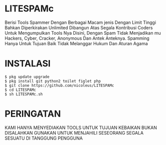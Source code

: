 # LITESPAMc

Berisi Tools Spammer Dengan Berbagai Macam jenis Dengan Limit Tinggi Bahkan Diperkirakan Unlimited Dibangun Atas Segala Kontribusi Coders Untuk Mengumpulkan Tools Nya Disini, Dengan Spam Tidak Menjadikan mu Hackers, Cyber, Cracker, Anonymous Dan Antek Anteknya. Spamming Hanya Untuk Tujuan Baik Tidak Melanggar Hukum Dan Aturan Agama

# INSTALASI
```
$ pkg update upgrade
$ pkg install git python2 toilet figlet php
$ git clone https://github.com/nicoleus/LITESPAMc
$ cd LITESPAMc
$ sh LITESPAMc.sh
```
# PERINGATAN
KAMI HANYA MENYEDIAKAN TOOLS UNTUK TUJUAN KEBAIKAN BUKAN DISALAHKAN GUNAKAN UNTUK MENJAHILI SESEORANG
SEGALA SESUATU DI TANGGUNG PENGGUNA

